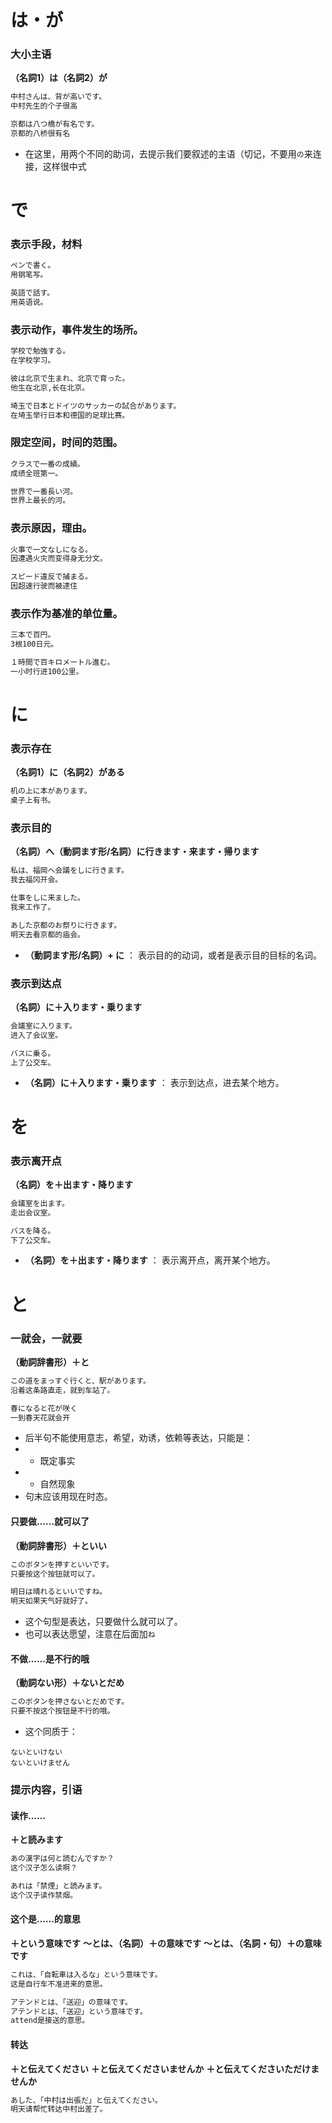 
# は・が

### 大小主语

**（名詞1）は（名詞2）が**

```markdown
中村さんは、背が高いです。
中村先生的个子很高

京都は八つ橋が有名です。
京都的八桥很有名
```
- 在这里，用两个不同的助词，去提示我们要叙述的主语（切记，不要用```の```来连接，这样很中式

# で

### 表示手段，材料
```markdown
ペンで書く。
用钢笔写。

英語で話す。
用英语说。
```

### 表示动作，事件发生的场所。
```markdown
学校で勉強する。
在学校学习。

彼は北京で生まれ、北京で育った。
他生在北京,长在北京。

埼玉で日本とドイツのサッカーの試合があります。
在埼玉举行日本和德国的足球比赛。
```

### 限定空间，时间的范围。
```markdown
クラスで一番の成績。
成绩全班第一。

世界で一番長い河。
世界上最长的河。
```

### 表示原因，理由。
```markdown
火事で一文なしになる。
因遭遇火灾而变得身无分文。

スピード違反で捕まる。
因超速行驶而被逮住
```

### 表示作为基准的单位量。
```markdown
三本で百円。
3根100日元。

１時間で百キロメートル進む。
一小时行进100公里。
```

# に

### 表示存在
**（名詞1）に（名詞2）がある**
```markdown
机の上に本があります。
桌子上有书。
```

### 表示目的

**（名詞）へ（動詞ます形/名詞）に行きます・来ます・帰ります**
```markdown
私は、福岡へ会議をしに行きます。
我去福冈开会。

仕事をしに来ました。
我来工作了。

あした京都のお祭りに行きます。
明天去看京都的庙会。
```
- **（動詞ます形/名詞）+ に** ： 表示目的的动词，或者是表示目的目标的名词。

### 表示到达点

**（名詞）に＋入ります・乗ります**
```markdown
会議室に入ります。
进入了会议室。

バスに乗る。
上了公交车。
```
- **（名詞）に＋入ります・乗ります** ： 表示到达点，进去某个地方。

# を

### 表示离开点

**（名詞）を＋出ます・降ります**
```markdown
会議室を出ます。
走出会议室。

バスを降る。
下了公交车。
```
- **（名詞）を＋出ます・降ります** ： 表示离开点，离开某个地方。

# と

### 一就会，一就要

**（動詞辞書形）＋と**

```markdown
この道をまっすぐ行くと、駅があります。
沿着这条路直走，就到车站了。

春になると花が咲く
一到春天花就会开
```
- 后半句不能使用意志，希望，劝诱，依赖等表达，只能是：
- - 既定事实
- - 自然现象
- 句末应该用现在时态。

#### 只要做……就可以了

**（動詞辞書形）＋といい**

```markdown
このボタンを押すといいです。
只要按这个按钮就可以了。

明日は晴れるといいですね。
明天如果天气好就好了。
```
- 这个句型是表达，只要做什么就可以了。
- 也可以表达愿望，注意在后面加```ね```

#### 不做……是不行的哦

**（動詞ない形）＋ないとだめ**

```markdown
このボタンを押さないとだめです。
只要不按这个按钮是不行的哦。
```
- 这个同质于：
```
ないといけない
ないといけません
```

### 提示内容，引语

#### 读作……

**＋と読みます**

```markdown
あの漢字は何と読むんですか？
这个汉子怎么读啊？

あれは「禁煙」と読みます。
这个汉子读作禁烟。
```

#### 这个是……的意思

**＋という意味です**
**～とは、（名詞）＋の意味です**
**～とは、（名詞・句）＋の意味です**

```markdown
これは、「自転車は入るな」という意味です。
这是自行车不准进来的意思。

アテンドとは、「送迎」の意味です。
アテンドとは、「送迎」という意味です。
attend是接送的意思。
```

#### 转达

**＋と伝えてください**
**＋と伝えてくださいませんか**
**＋と伝えてくださいただけませんか**

```markdown
あした、「中村は出張だ」と伝えてください。
明天请帮忙转达中村出差了。
```